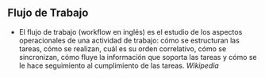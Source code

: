 ## Flujo de Trabajo

- El flujo de trabajo (workflow en inglés) es el estudio de los aspectos operacionales de una actividad de trabajo: cómo se estructuran las tareas, cómo se realizan, cuál es su orden correlativo, cómo se sincronizan, cómo fluye la información que soporta las tareas y cómo se le hace seguimiento al cumplimiento de las tareas.
*Wikipedia*
